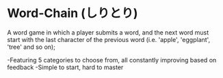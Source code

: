 # Word-Chain (しりとり)

A word game in which a player submits a word, and the next word must start with the last character of the previous word (i.e. 'apple', 'eggplant', 'tree' and so on);

-Featuring 5 categories to choose from, all constantly improving based on feedback
-Simple to start, hard to master



